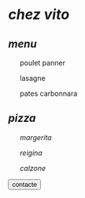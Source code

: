 <html>
        <body>
            <em>
            <h1>chez vito</h1>
            </em>
<em>
<h2>menu</h2>
</em>
<ol>
    <p>poulet panner</p>
    <p>lasagne</p>
    <p>pates carbonnara</p>
</ol>
<em>
<h2>pizza</h2>
<ol>
    <p>margerita</p>
    <p>reigina</p>
    <p>calzone</p>
</ol>
</em>
<a href=""><button>contacte</button></a>
